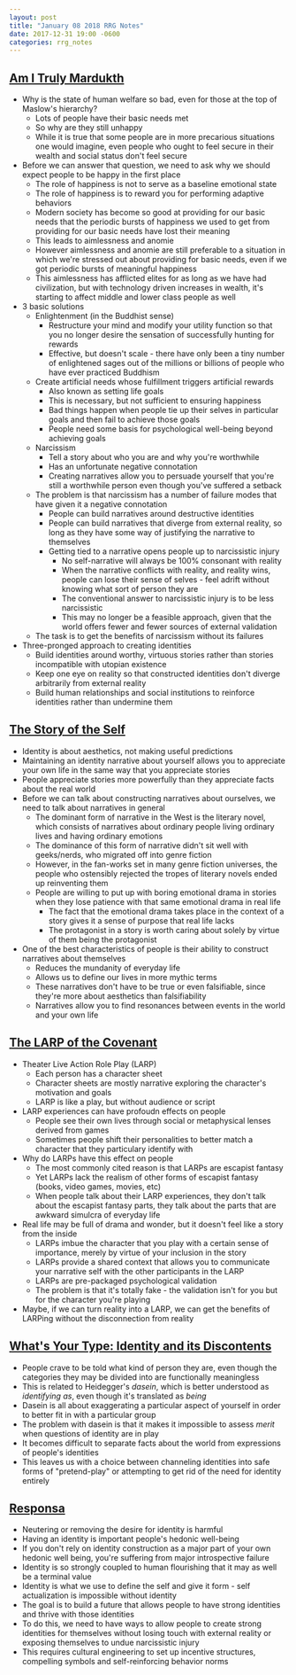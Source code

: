 ```yaml
---
layout: post
title: "January 08 2018 RRG Notes"
date: 2017-12-31 19:00 -0600
categories: rrg_notes
---
```


## [Am I Truly Mardukth](https://balioc.wordpress.com/2017/02/18/am-i-truly-mardukth/)
- Why is the state of human welfare so bad, even for those at the top of Maslow's hierarchy?
  - Lots of people have their basic needs met
  - So why are they still unhappy
  - While it is true that some people are in more precarious situations one would imagine, even people who ought to feel secure in their wealth and social status don't feel secure
- Before we can answer that question, we need to ask why we should expect people to be happy in the first place
  - The role of happiness is not to serve as a baseline emotional state
  - The role of happiness is to reward you for performing adaptive behaviors
  - Modern society has become so good at providing for our basic needs that the periodic bursts of happiness we used to get from providing for our basic needs have lost their meaning
  - This leads to aimlessness and anomie
  - However aimlessness and anomie are still preferable to a situation in which we're stressed out about providing for basic needs, even if we got periodic bursts of meaningful happiness
  - This aimlessness has afflicted elites for as long as we have had civilization, but with technology driven increases in wealth, it's starting to affect middle and lower class people as well
- 3 basic solutions
  - Enlightenment (in the Buddhist sense)
    - Restructure your mind and modify your utility function so that you no longer desire the sensation of successfully hunting for rewards
    - Effective, but doesn't scale - there have only been a tiny number of enlightened sages out of the millions or billions of people who have ever practiced Buddhism
  - Create artificial needs whose fulfillment triggers artificial rewards
    - Also known as setting life goals
    - This is necessary, but not sufficient to ensuring happiness
    - Bad things happen when people tie up their selves in particular goals and then fail to achieve those goals
    - People need some basis for psychological well-being beyond achieving goals
  - Narcissism
    - Tell a story about who you are and why you're worthwhile
    - Has an unfortunate negative connotation
    - Creating narratives allow you to persuade yourself that you're still a worthwhile person even though you've suffered a setback
  - The problem is that narcissism has a number of failure modes that have given it a negative connotation
    - People can build narratives around destructive identities
    - People can build narratives that diverge from external reality, so long as they have some way of justifying the narrative to themselves
    - Getting tied to a narrative opens people up to narcissistic injury
      - No self-narrative will always be 100% consonant with reality
      - When the narrative conflicts with reality, and reality wins, people can lose their sense of selves - feel adrift without knowing what sort of person they are
      - The conventional answer to narcissistic injury is to be less narcissistic
      - This may no longer be a feasible approach, given that the world offers fewer and fewer sources of external validation
  - The task is to get the benefits of narcissism without its failures
- Three-pronged approach to creating identities
  - Build identities around worthy, virtuous stories rather than stories incompatible with utopian existence
  - Keep one eye on reality so that constructed identities don't diverge arbitrarily from external reality
  - Build human relationships and social institutions to reinforce identities rather than undermine them

## [The Story of the Self](https://balioc.wordpress.com/2017/02/20/the-story-of-the-self/)
- Identity is about aesthetics, not making useful predictions
- Maintaining an identity narrative about yourself allows you to appreciate your own life in the same way that you appreciate stories
- People appreciate stories more powerfully than they appreciate facts about the real world
- Before we can talk about constructing narratives about ourselves, we need to talk about narratives in general
  - The dominant form of narrative in the West is the literary novel, which consists of narratives about ordinary people living ordinary lives and having ordinary emotions
  - The dominance of this form of narrative didn't sit well with geeks/nerds, who migrated off into genre fiction
  - However, in the fan-works set in many genre fiction universes, the people who ostensibly rejected the tropes of literary novels ended up reinventing them
  - People are willing to put up with boring emotional drama in stories when they lose patience with that same emotional drama in real life
    - The fact that the emotional drama takes place in the context of a story gives it a sense of purpose that real life lacks
    - The protagonist in a story is worth caring about solely by virtue of them being the protagonist
- One of the best characteristics of people is their ability to construct narratives about themselves
  - Reduces the mundanity of everyday life
  - Allows us to define our lives in more mythic terms
  - These narratives don't have to be true or even falsifiable, since they're more about aesthetics than falsifiability
  - Narratives allow you to find resonances between events in the world and your own life

## [The LARP of the Covenant](https://balioc.wordpress.com/2017/02/27/larp-of-the-covenant/)
- Theater Live Action Role Play (LARP)
  - Each person has a character sheet
  - Character sheets are mostly narrative exploring the character's motivation and goals
  - LARP is like a play, but without audience or script
- LARP experiences can have profoudn effects on people
  - People see their own lives through social or metaphysical lenses derived from games
  - Sometimes people shift their personalities to better match a character that they particulary identify with
- Why do LARPs have this effect on people
  - The most commonly cited reason is that LARPs are escapist fantasy
  - Yet LARPs lack the realism of other forms of escapist fantasy (books, video games, movies, etc)
  - When people talk about their LARP experiences, they don't talk about the escapist fantasy parts, they talk about the parts that are awkward simulcra of everyday life
- Real life may be full of drama and wonder, but it doesn't feel like a story from the inside
  - LARPs imbue the character that you play with a certain sense of importance, merely by virtue of your inclusion in the story
  - LARPs provide a shared context that allows you to communicate your narrative self with the other participants in the LARP
  - LARPs are pre-packaged psychological validation
  - The problem is that it's totally fake - the validation isn't for you but for the character you're playing
- Maybe, if we can turn reality into a LARP, we can get the benefits of LARPing without the disconnection from reality

## [What's Your Type: Identity and its Discontents](https://srconstantin.wordpress.com/2017/03/09/4896/)
- People crave to be told what kind of person they are, even though the categories they may be divided into are functionally meaningless
- This is related to Heidegger's *dasein*, which is better understood as *identifying as*, even though it's translated as *being*
- Dasein is all about exaggerating a particular aspect of yourself in order to better fit in with a particular group
- The problem with dasein is that it makes it impossible to assess *merit* when questions of identity are in play
- It becomes difficult to separate facts about the world from expressions of people's identities
- This leaves us with a choice between channeling identities into safe forms of "pretend-play" or attempting to get rid of the need for identity entirely

## [Responsa](https://balioc.wordpress.com/2017/03/15/responsa/)
- Neutering or removing the desire for identity is harmful
- Having an identity is important people's hedonic well-being
- If you don't rely on identity construction as a major part of your own hedonic well being, you're suffering from major introspective failure
- Identity is so strongly coupled to human flourishing that it may as well be a terminal value
- Identity is what we use to define the self and give it form - self actualization is impossible without identity
- The goal is to build a future that allows people to have strong identities and thrive with those identities
- To do this, we need to have ways to allow people to create strong identities for themselves without losing touch with external reality or exposing themselves to undue narcissistic injury
- This requires cultural engineering to set up incentive structures, compelling symbols and self-reinforcing behavior norms
    